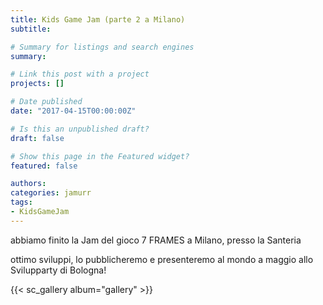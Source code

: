 ```yaml
---
title: Kids Game Jam (parte 2 a Milano)
subtitle: 

# Summary for listings and search engines
summary: 

# Link this post with a project
projects: []

# Date published
date: "2017-04-15T00:00:00Z"

# Is this an unpublished draft?
draft: false

# Show this page in the Featured widget?
featured: false

authors:
categories: jamurr
tags:
- KidsGameJam
---
```

abbiamo finito la Jam del gioco 7 FRAMES a Milano, presso la Santeria

ottimo sviluppi, lo pubblicheremo e presenteremo al mondo a maggio allo Svilupparty di Bologna!

{{< sc_gallery album="gallery" >}}
